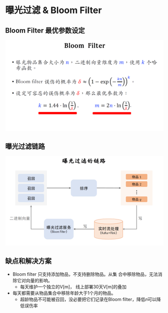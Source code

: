 # 曝光过滤 & Bloom Filter 

## Bloom Filter 最优参数设定
![](./bloom_filter.png)

## 曝光过滤链路
![](./show_filter.png)

## 缺点和解决方案

- Bloom filter 只⽀持添加物品，不⽀持删除物品。从集
合中移除物品，无法消除它对向量的影响。
    - 每天维护一个独立的V[m]， 线上部署30天V[m]的叠加
- 每天都需要从物品集合中移除年龄⼤于1个⽉的物品。
  - 超龄物品不可能被召回，没必要把它们记录在Bloom filter，降低𝑛可以降低误伤率